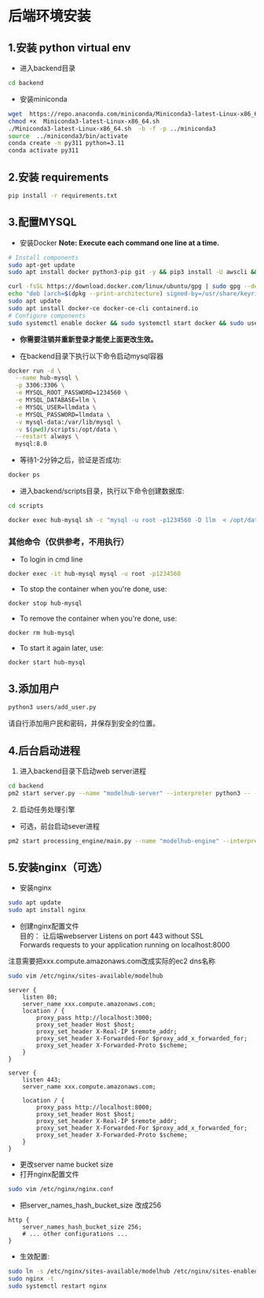 # 后端环境安装

## 1.安装 python virtual env
- 进入backend目录
```bash
cd backend
```
- 安装miniconda
```bash
wget  https://repo.anaconda.com/miniconda/Miniconda3-latest-Linux-x86_64.sh
chmod +x  Miniconda3-latest-Linux-x86_64.sh
./Miniconda3-latest-Linux-x86_64.sh  -b -f -p ../miniconda3
source  ../miniconda3/bin/activate
conda create -n py311 python=3.11
conda activate py311
```

## 2.安装 requirements
```bash
pip install -r requirements.txt
```

## 3.配置MYSQL
- 安装Docker
 **Note: Execute each command one line at a time.**
```bash  
# Install components
sudo apt-get update
sudo apt install docker python3-pip git -y && pip3 install -U awscli && pip install pyyaml==5.3.1

curl -fsSL https://download.docker.com/linux/ubuntu/gpg | sudo gpg --dearmor -o /usr/share/keyrings/docker-archive-keyring.gpg
echo "deb [arch=$(dpkg --print-architecture) signed-by=/usr/share/keyrings/docker-archive-keyring.gpg] https://download.docker.com/linux/ubuntu $(lsb_release -cs) stable" | sudo tee /etc/apt/sources.list.d/docker.list > /dev/null
sudo apt update
sudo apt install docker-ce docker-ce-cli containerd.io
# Configure components
sudo systemctl enable docker && sudo systemctl start docker && sudo usermod -aG docker $USER

```
- **你需要注销并重新登录才能使上面更改生效。**

- 在backend目录下执行以下命令启动mysql容器
```bash
docker run -d \
  --name hub-mysql \
  -p 3306:3306 \
  -e MYSQL_ROOT_PASSWORD=1234560 \
  -e MYSQL_DATABASE=llm \
  -e MYSQL_USER=llmdata \
  -e MYSQL_PASSWORD=llmdata \
  -v mysql-data:/var/lib/mysql \
  -v $(pwd)/scripts:/opt/data \
  --restart always \
  mysql:8.0
```

- 等待1-2分钟之后，验证是否成功:
```bash
docker ps
```

- 进入backend/scripts目录，执行以下命令创建数据库:
```bash
cd scripts 

docker exec hub-mysql sh -c "mysql -u root -p1234560 -D llm  < /opt/data/mysql_setup.sql"
```

### 其他命令（仅供参考，不用执行）
- To login in cmd line
```bash
docker exec -it hub-mysql mysql -u root -p1234560
```

- To stop the container when you're done, use:
```bash
docker stop hub-mysql
```

- To remove the container when you're done, use:
```bash
docker rm hub-mysql
```

- To start it again later, use:
```bash
docker start hub-mysql
```

## 3.添加用户
```bash
python3 users/add_user.py
```
请自行添加用户民和密码，并保存到安全的位置。


## 4.后台启动进程
1. 进入backend目录下启动web server进程  
```bash
cd backend
pm2 start server.py --name "modelhub-server" --interpreter python3 -- --host 0.0.0.0 --port 8000
```
2. 启动任务处理引擎
- 可选，前台启动sever进程
```bash
pm2 start processing_engine/main.py --name "modelhub-engine" --interpreter python3
```



## 5.安装nginx（可选）
- 安装nginx
```bash
sudo apt update 
sudo apt install nginx
```

- 创建nginx配置文件  
目的：
  让后端webserver Listens on port 443 without SSL  
  Forwards requests to your application running on localhost:8000  

注意需要把xxx.compute.amazonaws.com改成实际的ec2 dns名称
```bash 
sudo vim /etc/nginx/sites-available/modelhub
```

```nginx
server {
    listen 80;
    server_name xxx.compute.amazonaws.com;
    location / {
        proxy_pass http://localhost:3000;
        proxy_set_header Host $host;
        proxy_set_header X-Real-IP $remote_addr;
        proxy_set_header X-Forwarded-For $proxy_add_x_forwarded_for;
        proxy_set_header X-Forwarded-Proto $scheme;
    }
}

server {
    listen 443;
    server_name xxx.compute.amazonaws.com;

    location / {
        proxy_pass http://localhost:8000;
        proxy_set_header Host $host;
        proxy_set_header X-Real-IP $remote_addr;
        proxy_set_header X-Forwarded-For $proxy_add_x_forwarded_for;
        proxy_set_header X-Forwarded-Proto $scheme;
    }
}
```

- 更改server name bucket size 
- 打开nginx配置文件
```bash
sudo vim /etc/nginx/nginx.conf
```
- 把server_names_hash_bucket_size 改成256
```nginx
http {
    server_names_hash_bucket_size 256;
    # ... other configurations ...
}
```

- 生效配置:
```bash
sudo ln -s /etc/nginx/sites-available/modelhub /etc/nginx/sites-enabled/ 
sudo nginx -t 
sudo systemctl restart nginx
```